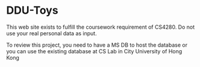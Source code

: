 # DDU-Toys
This web site exists to fulfill the coursework requirement of CS4280.
Do not use your real personal data as input.

To review this project, you need to have a MS DB to host the database or you can use the existing database at CS Lab in City University of Hong Kong
